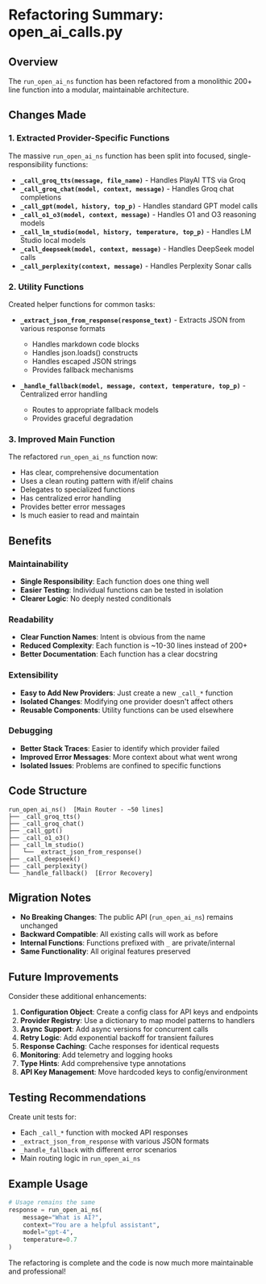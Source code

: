# Refactoring Summary: open_ai_calls.py

## Overview
The `run_open_ai_ns` function has been refactored from a monolithic 200+ line function into a modular, maintainable architecture.

## Changes Made

### 1. **Extracted Provider-Specific Functions**
The massive `run_open_ai_ns` function has been split into focused, single-responsibility functions:

- **`_call_groq_tts(message, file_name)`** - Handles PlayAI TTS via Groq
- **`_call_groq_chat(model, context, message)`** - Handles Groq chat completions
- **`_call_gpt(model, history, top_p)`** - Handles standard GPT model calls
- **`_call_o1_o3(model, context, message)`** - Handles O1 and O3 reasoning models
- **`_call_lm_studio(model, history, temperature, top_p)`** - Handles LM Studio local models
- **`_call_deepseek(model, context, message)`** - Handles DeepSeek model calls
- **`_call_perplexity(context, message)`** - Handles Perplexity Sonar calls

### 2. **Utility Functions**
Created helper functions for common tasks:

- **`_extract_json_from_response(response_text)`** - Extracts JSON from various response formats
  - Handles markdown code blocks
  - Handles json.loads() constructs
  - Handles escaped JSON strings
  - Provides fallback mechanisms

- **`_handle_fallback(model, message, context, temperature, top_p)`** - Centralized error handling
  - Routes to appropriate fallback models
  - Provides graceful degradation

### 3. **Improved Main Function**
The refactored `run_open_ai_ns` function now:

- Has clear, comprehensive documentation
- Uses a clean routing pattern with if/elif chains
- Delegates to specialized functions
- Has centralized error handling
- Provides better error messages
- Is much easier to read and maintain

## Benefits

### Maintainability
- **Single Responsibility**: Each function does one thing well
- **Easier Testing**: Individual functions can be tested in isolation
- **Clearer Logic**: No deeply nested conditionals

### Readability
- **Clear Function Names**: Intent is obvious from the name
- **Reduced Complexity**: Each function is ~10-30 lines instead of 200+
- **Better Documentation**: Each function has a clear docstring

### Extensibility
- **Easy to Add New Providers**: Just create a new `_call_*` function
- **Isolated Changes**: Modifying one provider doesn't affect others
- **Reusable Components**: Utility functions can be used elsewhere

### Debugging
- **Better Stack Traces**: Easier to identify which provider failed
- **Improved Error Messages**: More context about what went wrong
- **Isolated Issues**: Problems are confined to specific functions

## Code Structure

```
run_open_ai_ns()  [Main Router - ~50 lines]
├── _call_groq_tts()
├── _call_groq_chat()
├── _call_gpt()
├── _call_o1_o3()
├── _call_lm_studio()
│   └── _extract_json_from_response()
├── _call_deepseek()
├── _call_perplexity()
└── _handle_fallback()  [Error Recovery]
```

## Migration Notes

- **No Breaking Changes**: The public API (`run_open_ai_ns`) remains unchanged
- **Backward Compatible**: All existing calls will work as before
- **Internal Functions**: Functions prefixed with `_` are private/internal
- **Same Functionality**: All original features preserved

## Future Improvements

Consider these additional enhancements:

1. **Configuration Object**: Create a config class for API keys and endpoints
2. **Provider Registry**: Use a dictionary to map model patterns to handlers
3. **Async Support**: Add async versions for concurrent calls
4. **Retry Logic**: Add exponential backoff for transient failures
5. **Response Caching**: Cache responses for identical requests
6. **Monitoring**: Add telemetry and logging hooks
7. **Type Hints**: Add comprehensive type annotations
8. **API Key Management**: Move hardcoded keys to config/environment

## Testing Recommendations

Create unit tests for:
- Each `_call_*` function with mocked API responses
- `_extract_json_from_response` with various JSON formats
- `_handle_fallback` with different error scenarios
- Main routing logic in `run_open_ai_ns`

## Example Usage

```python
# Usage remains the same
response = run_open_ai_ns(
    message="What is AI?",
    context="You are a helpful assistant",
    model="gpt-4",
    temperature=0.7
)
```

The refactoring is complete and the code is now much more maintainable and professional!
